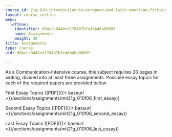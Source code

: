 ```yaml
---
course_id: 21g-010-introduction-to-european-and-latin-american-fiction-fall-2006
layout: course_section
menu:
  leftnav:
    identifier: d94ccc0448cd178487bfe46b46a8009f
    name: Assignments
    weight: 30
title: Assignments
type: course
uid: d94ccc0448cd178487bfe46b46a8009f

---
```


As a Communication-Intensive course, this subject requires 20 pages in writing, divided into at least three assignments. Possible essay topics for each of the required papers are provided below.

First Essay Topics ([PDF]({{< baseurl >}}/sections/assignments/mit21g_010f06_first_essay))

Second Essay Topics ([PDF]({{< baseurl >}}/sections/assignments/mit21g_010f06_second_essay))

Last Essay Topics ([PDF]({{< baseurl >}}/sections/assignments/mit21g_010f06_last_essay))